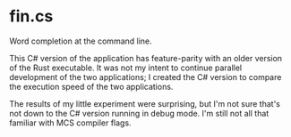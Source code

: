 # fin.cs
Word completion at the command line.

This C# version of the application has feature-parity with an older version of the Rust executable. It was not my intent to continue parallel development of the two applications; I created the C# version to compare the execution speed of the two applications.

The results of my little experiment were surprising, but I'm not sure that's not down to the C# version running in debug mode. I'm still not all that familiar with MCS compiler flags.
